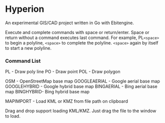 # Hyperion
An experimental GIS/CAD project written in Go with Ebitengine.

Execute and complete commands with space or return/enter.  Space or return without a command executes last command.  For example, PL`<space>` to begin a polyline, `<space>` to complete the polyline.  `<space>` again by itself to start a new polyline.

### Command List

PL - Draw poly line
PO - Draw point
POL - Draw polygon

OSM - OpenStreetMap base map
GOOGLEAERIAL - Google aerial base map
GOOGLEHYBRID - Google hybrid base map
BINGAERIAL - Bing aerial base map
BINGHYBRID- Bing hybrid base map

MAPIMPORT - Load KML or KMZ from file path on clipboard

Drag and drop support loading KML/KMZ.  Just drag the file to the window to load.